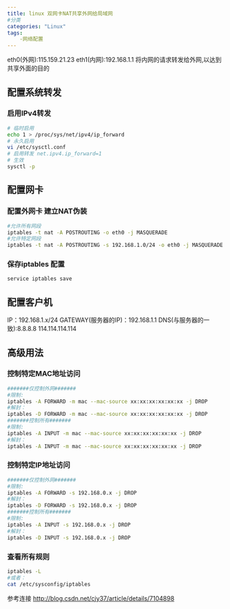 ```yaml
---
title: linux 双网卡NAT共享外网给局域网
#分类
categories: "Linux"
tags:
    -网络配置
---
```

eth0(外网):115.159.21.23
eth1(内网):192.168.1.1
将内网的请求转发给外网,以达到共享外面的目的
## 配置系统转发
### 启用IPv4转发
``` bash
# 临时启用
echo 1 > /proc/sys/net/ipv4/ip_forward
# 永久启用
vi /etc/sysctl.conf
# 启用转发 net.ipv4.ip_forward=1
# 生效
sysctl -p
```
## 配置网卡
### 配置外网卡 建立NAT伪装
``` bash
#允许所有网段
iptables -t nat -A POSTROUTING -o eth0 -j MASQUERADE
#允许特定网段
iptables -t nat -A POSTROUTING -s 192.168.1.0/24 -o eth0 -j MASQUERADE

```
### 保存iptables 配置
``` bash
service iptables save
```
## 配置客户机
IP：192.168.1.x/24 
GATEWAY(服务器的IP)：192.168.1.1
DNS(与服务器的一致):8.8.8.8 114.114.114.114

## 高级用法
### 控制特定MAC地址访问
``` bash
#######仅控制外网#######
#限制:
iptables -A FORWARD -m mac --mac-source xx:xx:xx:xx:xx:xx -j DROP  
#解封：  
iptables -D FORWARD -m mac --mac-source xx:xx:xx:xx:xx:xx -j DROP
#######控制所有#######
#限制: 
iptables -A INPUT -m mac --mac-source xx:xx:xx:xx:xx:xx -j DROP  
#解封：  
iptables -A INPUT -m mac --mac-source xx:xx:xx:xx:xx:xx -j DROP
```

### 控制特定IP地址访问
``` bash
#######仅控制外网#######
#限制:
iptables -A FORWARD -s 192.168.0.x -j DROP 
#解封：  
iptables -D FORWARD -s 192.168.0.x -j DROP  
#######控制所有#######
#限制: 
iptables -A INPUT -s 192.168.0.x -j DROP    
#解封：  
iptables -D INPUT -s 192.168.0.x -j DROP 
```
### 查看所有规则
``` bash
iptables -L  
#或者：  
cat /etc/sysconfig/iptables
```

参考连接 http://blog.csdn.net/cjy37/article/details/7104898